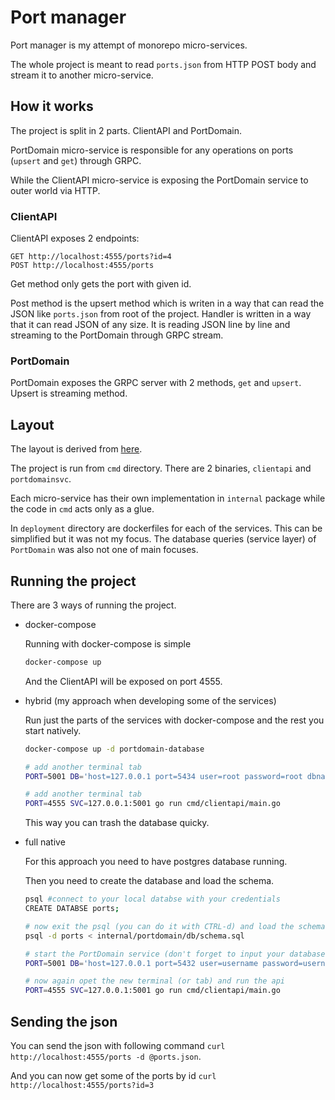 # Port manager

Port manager is my attempt of monorepo micro-services.

The whole project is meant to read `ports.json` from HTTP POST body and stream it to another micro-service.

## How it works

The project is split in 2 parts. ClientAPI and PortDomain.

PortDomain micro-service is responsible for any operations on ports (`upsert` and `get`) through GRPC.

While the ClientAPI micro-service is exposing the PortDomain service to outer world via HTTP.

### ClientAPI

ClientAPI exposes 2 endpoints:

```
GET http://localhost:4555/ports?id=4
POST http://localhost:4555/ports
```

Get method only gets the port with given id.

Post method is the upsert method which is writen in a way that can read the JSON like `ports.json` from root of the project. Handler is written in a way that it can read JSON of any size. It is reading JSON line by line and streaming to the PortDomain through GRPC stream.

### PortDomain

PortDomain exposes the GRPC server with 2 methods, `get` and `upsert`. Upsert is streaming method.

## Layout

The layout is derived from [here](https://github.com/golang-standards/project-layout).

The project is run from `cmd` directory. There are 2 binaries, `clientapi` and `portdomainsvc`.

Each micro-service has their own implementation in `internal` package while the code in `cmd` acts only as a glue.

In `deployment` directory are dockerfiles for each of the services. This can be simplified but it was not my focus. The database queries (service layer) of `PortDomain` was also not one of main focuses.

## Running the project

There are 3 ways of running the project.

* docker-compose

	Running with docker-compose is simple
	
	```bash
	docker-compose up
	```

	And the ClientAPI will be exposed on port 4555.

* hybrid (my approach when developing some of the services)

	Run just the parts of the services with docker-compose and the rest you start natively.
	
	```bash
	docker-compose up -d portdomain-database
	
	# add another terminal tab
	PORT=5001 DB='host=127.0.0.1 port=5434 user=root password=root dbname=db sslmode=disable' go run cmd/portdomainsvc/main.go
	
	# add another terminal tab
	PORT=4555 SVC=127.0.0.1:5001 go run cmd/clientapi/main.go
	```
	
	This way you can trash the database quicky.
	
* full native

	For this approach you need to have postgres database running.
	
	Then you need to create the database and load the schema.
	```bash
	psql #connect to your local databse with your credentials
	CREATE DATABSE ports;
	
	# now exit the psql (you can do it with CTRL-d) and load the schema
	psql -d ports < internal/portdomain/db/schema.sql 
	
	# start the PortDomain service (don't forget to input your database credentials in connection string)
	PORT=5001 DB='host=127.0.0.1 port=5432 user=username password=username? dbname=ports sslmode=disable' go run cmd/portdomainsvc/main.go
	
	# now again opet the new terminal (or tab) and run the api
	PORT=4555 SVC=127.0.0.1:5001 go run cmd/clientapi/main.go
	```

## Sending the json

You can send the json with following command `curl http://localhost:4555/ports -d @ports.json`.

And you can now get some of the ports by id `curl http://localhost:4555/ports?id=3`
